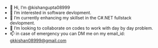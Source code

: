 - 👋 Hi, I’m @kishangupta08999
- 👀 I’m interested in software devlopment.
- 🌱 I’m currently enhancing my skillset in the C#.NET fullstack devlopment. 
- 💞️ I’m looking to collaborate on codes to work with day by day problem.
- 📫 in case of emergency you can DM me on my email_id: gkkishan08999@gmail.com

<!---
kishangupta08999/kishangupta08999 is a ✨ special ✨ repository because its `README.md` (this file) appears on your GitHub profile.
You can click the Preview link to take a look at your changes.
--->
